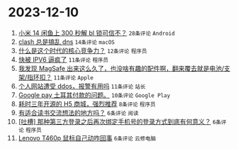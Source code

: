 # 2023-12-10

1. [小米 14 闲鱼上 300 秒解 bl 锁可信不？](https://www.v2ex.com/t/999070) `28条评论` `Android`
1. [clash 总是搞乱 dns](https://www.v2ex.com/t/999090) `14条评论` `macOS`
1. [什么是这个时代的核心竞争力？](https://www.v2ex.com/t/999095) `12条评论` `程序员`
1. [快被 IPV6 逼疯了](https://www.v2ex.com/t/999098) `11条评论` `程序员`
1. [我发现 MagSafe 出来这么久了，也没啥有趣的配件啊，翻来覆去就是电池/支架/指环扣？](https://www.v2ex.com/t/999080) `11条评论` `Apple`
1. [个人网站遭受 ddos，报警有用吗](https://www.v2ex.com/t/999071) `11条评论` `站长`
1. [Google pay 土耳其付款的问题。](https://www.v2ex.com/t/999102) `10条评论` `Google Play`
1. [耗时三年开源的 H5 商城，强烈推荐](https://www.v2ex.com/t/999085) `8条评论` `程序员`
1. [有适合读书交流想法的地方吗？](https://www.v2ex.com/t/999103) `6条评论` `阅读`
1. [[吐槽] 那种第三方登录之后再次绑定手机号的登录方式到底有何意义？](https://www.v2ex.com/t/999100) `6条评论` `程序员`
1. [Lenovo T460p 鼠标自己动咋回事](https://www.v2ex.com/t/999076) `6条评论` `云修电脑`

